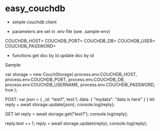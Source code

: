 # easy_couchdb


- simple couchdb client 

- parameters are set in .env file (see .sample-env)


COUCHDB_HOST=<hostname>
COUCHDB_PORT=<port>
COUCHDB_DB=<database>
COUCHDB_USER=<username>
COUCHDB_PASSWORD=<password>


- functions 
    get doc by id
    update doc by id



Sample:


var storage = new CouchStorage(
    process.env.COUCHDB_HOST,
    process.env.COUCHDB_PORT,
    process.env.COUCHDB_DB,
    process.env.COUCHDB_USERNAME,
    process.env.COUCHDB_PASSWORD,
    true
);



POST: 
var json = {
            _id: "test1",
            test:1,
            data: { "mydata": "data is here" }
        }
let reply = await storage.update(json);
console.log(reply);


GET 
let reply = await storage.get("test1");
console.log(reply);


reply.test += 1;
reply = await storage.update(reply);
console.log(reply);
